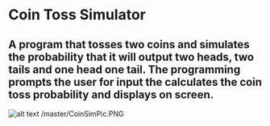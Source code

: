 # Coin Toss Simulator

## A program that tosses two coins and simulates the probability that it will output two heads, two tails and one head one tail. The programming prompts the user for input the calculates the coin toss probability and displays on screen. 


![alt text](https://github.com/AsmaKarakra/CoinTossSimulator/main/CoinSimPic.png)
/master/CoinSimPic.PNG
